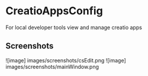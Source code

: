 # CreatioAppsConfig
For local developer tools view and manage creatio apps
## Screenshots
![image] images/screenshots/csEdit.png
![image] images/screenshots/mainWindow.png